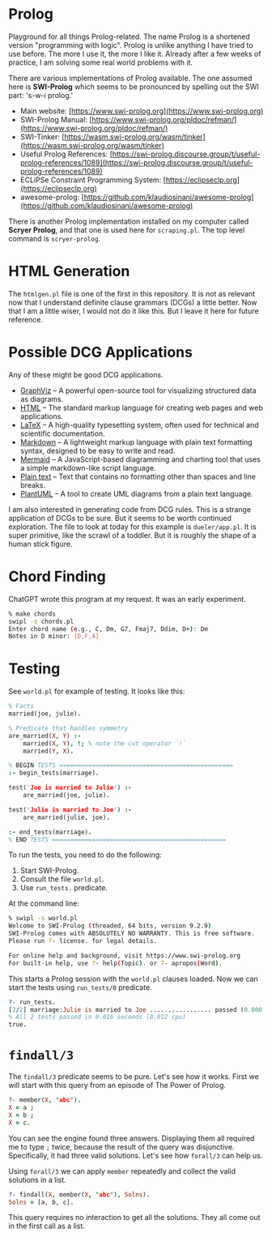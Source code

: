 # Prolog
Playground for all things Prolog-related. The name Prolog is a shortened version "programming with logic". Prolog is unlike anything I have tried to use before. The more I use it, the more I like it. Already after a few weeks of practice, I am solving some real world problems with it.

There are various implementations of Prolog available. The one assumed here is **SWI-Prolog** which seems to be pronounced by spelling out the SWI part: 's-w-i prolog.' 

- Main website: [https://www.swi-prolog.org](https://www.swi-prolog.org)
- SWI-Prolog Manual: [https://www.swi-prolog.org/pldoc/refman/](https://www.swi-prolog.org/pldoc/refman/)
- SWI-Tinker: [https://wasm.swi-prolog.org/wasm/tinker](https://wasm.swi-prolog.org/wasm/tinker)
- Useful Prolog References: [https://swi-prolog.discourse.group/t/useful-prolog-references/1089](https://swi-prolog.discourse.group/t/useful-prolog-references/1089)
- ECLiPSe Constraint Programming System: [https://eclipseclp.org](https://eclipseclp.org)
- awesome-prolog: [https://github.com/klaudiosinani/awesome-prolog](https://github.com/klaudiosinani/awesome-prolog)

There is another Prolog implementation installed on my computer called **Scryer Prolog**, and that one is used here for `scraping.pl`. The top level command is `scryer-prolog`. 

# HTML Generation

The `htmlgen.pl` file is one of the first in this repository. It is not as relevant now that I understand definite clause grammars (DCGs) a little better. Now that I am a little wiser, I would not do it like this. But I leave it here for future reference.

# Possible DCG Applications

Any of these might be good DCG applications.

- [GraphViz](https://graphviz.org/) – A powerful open-source tool for visualizing structured data as diagrams.
- [HTML](https://developer.mozilla.org/en-US/docs/Web/HTML) – The standard markup language for creating web pages and web applications.
- [LaTeX](https://www.latex-project.org/) – A high-quality typesetting system, often used for technical and scientific documentation.
- [Markdown](https://daringfireball.net/projects/markdown/) – A lightweight markup language with plain text formatting syntax, designed to be easy to write and read.
- [Mermaid](https://mermaid-js.github.io/) – A JavaScript-based diagramming and charting tool that uses a simple markdown-like script language.
- [Plain text](https://en.wikipedia.org/wiki/Plain_text) – Text that contains no formatting other than spaces and line breaks.
- [PlantUML](https://plantuml.com/) – A tool to create UML diagrams from a plain text language.

I am also interested in generating code from DCG rules. This is a strange application of DCGs to be sure. But it seems to be worth continued exploration. The file to look at today for this example is `dueler/app.pl`. It is super primitive, like the scrawl of a toddler. But it is roughly the shape of a human stick figure. 

# Chord Finding

ChatGPT wrote this program at my request. It was an early experiment.

```bash
% make chords
swipl -s chords.pl
Enter chord name (e.g., C, Dm, G7, Fmaj7, Ddim, D+): Dm
Notes in D minor: [D,F,A]
```

# Testing

See `world.pl` for example of testing. It looks like this:

```prolog
% Facts
married(joe, julie).

% Predicate that handles symmetry
are_married(X, Y) :-
    married(X, Y), !; % note the cut operator `!`
    married(Y, X).

% BEGIN TESTS ================================================
:- begin_tests(marriage).

test('Joe is married to Julie') :-
    are_married(joe, julie).

test('Julie is married to Joe') :-
    are_married(julie, joe).

:- end_tests(marriage).
% END TESTS ================================================
```

To run the tests, you need to do the following:

1. Start SWI-Prolog.
2. Consult the file `world.pl`.
3. Use `run_tests.` predicate.

At the command line:

```bash
% swipl -s world.pl
Welcome to SWI-Prolog (threaded, 64 bits, version 9.2.9)
SWI-Prolog comes with ABSOLUTELY NO WARRANTY. This is free software.
Please run ?- license. for legal details.

For online help and background, visit https://www.swi-prolog.org
For built-in help, use ?- help(Topic). or ?- apropos(Word).
```

This starts a Prolog session with the `world.pl` clauses loaded. Now we can start the tests using `run_tests/0` predicate.

```prolog
?- run_tests.
[2/2] marriage:Julie is married to Joe ................. passed (0.000 sec)
% All 2 tests passed in 0.016 seconds (0.012 cpu)
true.
```

# `findall/3`

The `findall/3` predicate seems to be pure. Let's see how it works. First we will start with this query from an episode of The Power of Prolog.

```prolog
?- member(X, "abc").
X = a ;
X = b ;
X = c.
```

You can see the engine found three answers. Displaying them all required me to type `;` twice, because the result of the query was disjunctive. Specifically, it had three valid solutions. Let's see how `forall/3` can help us.

Using `forall/3` we can apply `member` repeatedly and collect the valid solutions in a list. 

```prolog
?- findall(X, member(X, "abc"), Solns).
Solns = [a, b, c].
```

This query requires no interaction to get all the solutions. They all come out in the first call as a list.


